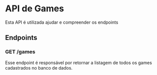 # API de Games 
Esta API é utilizada ajudar e compreender os endpoints 
## Endpoints
### GET /games
Esse endpoint é responsável por retornar a listagem de todos os games cadastrados no banco de dados.

